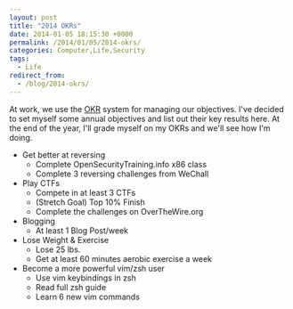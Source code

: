 ```yaml
---
layout: post
title: "2014 OKRs"
date: 2014-01-05 18:15:30 +0000
permalink: /2014/01/05/2014-okrs/
categories: Computer,Life,Security
tags:
  - Life
redirect_from:
  - /blog/2014-okrs/
---
```

At work, we use the [OKR](https://en.wikipedia.org/wiki/OKR) system for managing our objectives.  I've decided to set myself some annual objectives and list out their key results here.  At the end of the year, I'll grade myself on my OKRs and we'll see how I'm doing.

- Get better at reversing
    - Complete OpenSecurityTraining.info x86 class
    - Complete 3 reversing challenges from WeChall
- Play CTFs
    - Compete in at least 3 CTFs
    - (Stretch Goal) Top 10% Finish
    - Complete the challenges on OverTheWire.org
- Blogging
    - At least 1 Blog Post/week
- Lose Weight & Exercise
    - Lose 25 lbs.
    - Get at least 60 minutes aerobic exercise a week
- Become a more powerful vim/zsh user
    - Use vim keybindings in zsh
    - Read full zsh guide
    - Learn 6 new vim commands

